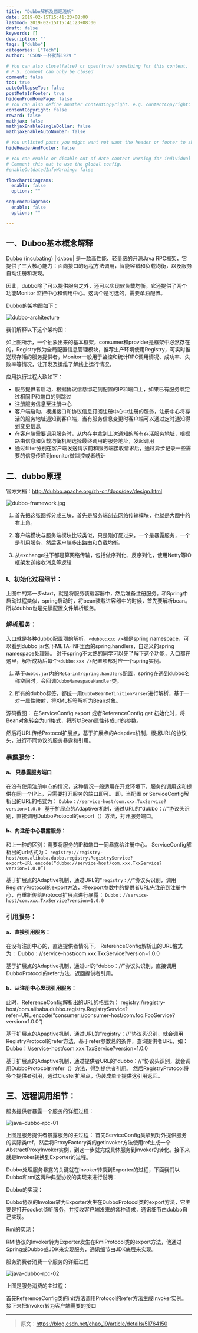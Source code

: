 ```yaml
---
title: "Dubbo解析及原理浅析"
date: 2019-02-15T15:41:23+08:00
lastmod: 2019-02-15T15:41:23+08:00
draft: false
keywords: []
description: ""
tags: ["dubbo"]
categories: ["Tech"]
author: "CSDN-一杯就醉1929 "

# You can also close(false) or open(true) something for this content.
# P.S. comment can only be closed
comment: false
toc: true
autoCollapseToc: false
postMetaInFooter: true
hiddenFromHomePage: false
# You can also define another contentCopyright. e.g. contentCopyright: "This is another copyright."
contentCopyright: false
reward: false
mathjax: false
mathjaxEnableSingleDollar: false
mathjaxEnableAutoNumber: false

# You unlisted posts you might want not want the header or footer to show
hideHeaderAndFooter: false

# You can enable or disable out-of-date content warning for individual post.
# Comment this out to use the global config.
#enableOutdatedInfoWarning: false

flowchartDiagrams:
  enable: false
  options: ""

sequenceDiagrams: 
  enable: false
  options: ""

---
```


<!--more-->

## 一、Duboo基本概念解释

[Dubbo](http://dubbo.apache.org) (incubating) |ˈdʌbəʊ| 是一款高性能、轻量级的开源Java RPC框架，它提供了三大核心能力：面向接口的远程方法调用，智能容错和负载均衡，以及服务自动注册和发现。

因此，dubbo除了可以提供服务之外，还可以实现软负载均衡。它还提供了两个功能Monitor 监控中心和调用中心。这两个是可选的，需要单独配置。

Dubbo的架构图如下：

![dubbo-architecture](/img/dubbo-architecture.png)

我们解释以下这个架构图：

如上图所示，一个抽象出来的基本框架，consumer和provider是框架中必然存在的，Registry做为全局配置信息管理模块，推荐生产环境使用Registry，可实时推送现存活的服务提供者，Monitor一般用于监控和统计RPC调用情况、成功率、失败率等情况，让开发及运维了解线上运行情况。

应用执行过程大致如下：

- 服务提供者启动，根据协议信息绑定到配置的IP和端口上，如果已有服务绑定过相同IP和端口的则跳过
- 注册服务信息至注册中心
- 客户端启动，根据接口和协议信息订阅注册中心中注册的服务，注册中心将存活的服务地址通知到客户端，当有服务信息变更时客户端可以通过定时通知得到变更信息
- 在客户端需要调用服务时，从内存中拿到上次通知的所有存活服务地址，根据路由信息和负载均衡机制选择最终调用的服务地址，发起调用
- 通过filter分别在客户端发送请求前和服务端接收请求后，通过异步记录一些需要的信息传递到monitor做监控或者统计


## 二、dubbo原理

官方文档：http://dubbo.apache.org/zh-cn/docs/dev/design.html

![dubbo-framework.jpg](/img/dubbo-framework.jpg)

1. 首先把这张图拆分成三块，首先是服务端剖去网络传输模块，也就是大图中的右上角。

2. 客户端模块与服务端模块比较类似，只是刚好反过来，一个是暴露服务，一个是引用服务，然后客户端多出路由和负载均衡。

3. 从exchange往下都是算网络传输，包括做序列化、反序列化，使用Netty等IO框架发送接收消息等逻辑

### I、初始化过程细节： 
上图中的第一步start，就是将服务装载容器中，然后准备注册服务。和Spring中启动过程类似，spring启动时，将bean装载进容器中的时候，首先要解析bean。所以dubbo也是先读配置文件解析服务。 



### 解析服务： 

入口就是各种dubbo配置项的解析，`<dubbo:xxx />`都是spring namespace，可以看到dubbo jar包下META-INF里面的spring.handlers，自定义的spring namespace处理器。
对于spring不太熟的同学可以先了解下这个功能，入口都在这里，解析成功后每个`<dubbo:xxx />`配置项都对应一个spring实例。

1. 基于`dubbo.jar`内的`Meta-inf/spring.handlers`配置，spring在遇到dubbo名称空间时，会回调`DubboNamespaceHandler`类。 
 
2. 所有的dubbo标签，都统一用`DubboBeanDefinitionParser`进行解析，基于一对一属性映射，将XML标签解析为Bean对象。 

源码截图： 
在ServiceConfig.export 或者ReferenceConfig.get 初始化时，将Bean对象转会为url格式，将所以Bean属性转成url的参数。 

然后将URL传给Protocol扩展点，基于扩展点的Adaptive机制，根据URL的协议头，进行不同协议的服务暴露和引用。 

### 暴露服务：



#### a、 只暴露服务端口

在没有使用注册中心的情况，这种情况一般适用在开发环境下，服务的调用这和提供在同一个IP上，只需要打开服务的端口即可。 
即，当配置 or 
ServiceConfig解析出的URL的格式为： 
`Dubbo：//service-host/com.xxx.TxxService?version=1.0.0 `
基于扩展点的Adaptiver机制，通过URL的“dubbo：//”协议头识别，直接调用DubboProtocol的export（）方法，打开服务端口。

#### b、向注册中心暴露服务：

和上一种的区别：需要将服务的IP和端口一同暴露给注册中心。 
ServiceConfig解析出的url格式为： 
`registry://registry-host/com.alibaba.dubbo.registry.RegistryService?export=URL.encode(“dubbo://service-host/com.xxx.TxxService?version=1.0.0”)`

基于扩展点的Adaptive机制，通过URL的“`registry：//`”协议头识别，调用RegistryProtocol的export方法，将export参数中的提供者URL先注册到注册中心，再重新传给Protocol扩展点进行暴露： 
`Dubbo：//service-host/com.xxx.TxxService?version=1.0.0`

### 引用服务：

#### a、直接引用服务：

在没有注册中心的，直连提供者情况下， 
ReferenceConfig解析出的URL格式为： 
Dubbo：//service-host/com.xxx.TxxService?version=1.0.0

基于扩展点的Adaptive机制，通过url的“dubbo：//”协议头识别，直接调用DubboProtocol的refer方法，返回提供者引用。

#### b、从注册中心发现引用服务：

此时，ReferenceConfig解析出的URL的格式为： 
registry://registry-host/com.alibaba.dubbo.registry.RegistryService?refer=URL.encode(“consumer://consumer-host/com.foo.FooService?version=1.0.0”)

基于扩展点的Apaptive机制，通过URL的“registry：//”协议头识别，就会调用RegistryProtocol的refer方法，基于refer参数总的条件，查询提供者URL，如： 
Dubbo：//service-host/com.xxx.TxxService?version=1.0.0

基于扩展点的Adaptive机制，通过提供者URL的“dubbo：//”协议头识别，就会调用DubboProtocol的refer（）方法，得到提供者引用。 
然后RegistryProtocol将多个提供者引用，通过Cluster扩展点，伪装成单个提供这引用返回。

## 三、远程调用细节：

服务提供者暴露一个服务的详细过程：

![java-dubbo-rpc-01](/img/java-dubbo-rpc-01.png)


上图是服务提供者暴露服务的主过程： 
首先ServiceConfig类拿到对外提供服务的实际类ref，然后将ProxyFactory类的getInvoker方法使用ref生成一个AbstractProxyInvoker实例，到这一步就完成具体服务到invoker的转化。接下来就是Invoker转换到Exporter的过程。 

Dubbo处理服务暴露的关键就在Invoker转换到Exporter的过程，下面我们以Dubbo和rmi这两种典型协议的实现来进行说明： 

Dubbo的实现： 

Dubbo协议的Invoker转为Exporter发生在DubboProtocol类的export方法，它主要是打开socket侦听服务，并接收客户端发来的各种请求，通讯细节由dubbo自己实现。 

Rmi的实现： 

RMI协议的Invoker转为Exporter发生在RmiProtocol类的export方法，他通过Spring或Dubbo或JDK来实现服务，通讯细节由JDK底层来实现。

服务消费者消费一个服务的详细过程

![java-dubbo-rpc-02](/img/java-dubbo-rpc-02.png)

上图是服务消费的主过程： 

首先ReferenceConfig类的init方法调用Protocol的refer方法生成Invoker实例。接下来把Invoker转为客户端需要的接口

--------------------- 

> 原文：https://blog.csdn.net/chao_19/article/details/51764150 
